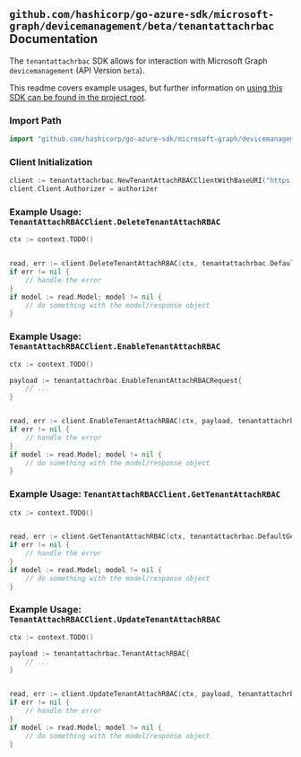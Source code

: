 
## `github.com/hashicorp/go-azure-sdk/microsoft-graph/devicemanagement/beta/tenantattachrbac` Documentation

The `tenantattachrbac` SDK allows for interaction with Microsoft Graph `devicemanagement` (API Version `beta`).

This readme covers example usages, but further information on [using this SDK can be found in the project root](https://github.com/hashicorp/go-azure-sdk/tree/main/docs).

### Import Path

```go
import "github.com/hashicorp/go-azure-sdk/microsoft-graph/devicemanagement/beta/tenantattachrbac"
```


### Client Initialization

```go
client := tenantattachrbac.NewTenantAttachRBACClientWithBaseURI("https://graph.microsoft.com")
client.Client.Authorizer = authorizer
```


### Example Usage: `TenantAttachRBACClient.DeleteTenantAttachRBAC`

```go
ctx := context.TODO()


read, err := client.DeleteTenantAttachRBAC(ctx, tenantattachrbac.DefaultDeleteTenantAttachRBACOperationOptions())
if err != nil {
	// handle the error
}
if model := read.Model; model != nil {
	// do something with the model/response object
}
```


### Example Usage: `TenantAttachRBACClient.EnableTenantAttachRBAC`

```go
ctx := context.TODO()

payload := tenantattachrbac.EnableTenantAttachRBACRequest{
	// ...
}


read, err := client.EnableTenantAttachRBAC(ctx, payload, tenantattachrbac.DefaultEnableTenantAttachRBACOperationOptions())
if err != nil {
	// handle the error
}
if model := read.Model; model != nil {
	// do something with the model/response object
}
```


### Example Usage: `TenantAttachRBACClient.GetTenantAttachRBAC`

```go
ctx := context.TODO()


read, err := client.GetTenantAttachRBAC(ctx, tenantattachrbac.DefaultGetTenantAttachRBACOperationOptions())
if err != nil {
	// handle the error
}
if model := read.Model; model != nil {
	// do something with the model/response object
}
```


### Example Usage: `TenantAttachRBACClient.UpdateTenantAttachRBAC`

```go
ctx := context.TODO()

payload := tenantattachrbac.TenantAttachRBAC{
	// ...
}


read, err := client.UpdateTenantAttachRBAC(ctx, payload, tenantattachrbac.DefaultUpdateTenantAttachRBACOperationOptions())
if err != nil {
	// handle the error
}
if model := read.Model; model != nil {
	// do something with the model/response object
}
```
